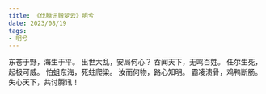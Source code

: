 ```yaml
---
title: 《伐腾讯赠梦云》明兮
date: 2023/08/19
tags:
- 明兮
---
```

东苍于野，海生于平。
出世大乱，安局何心？
吞闻天下，无鸣百姓。
任尔生死，起极可威。
怕蛆东海，死蛀爬梁。
汝而何物，路心知明。
霸凌溃骨，鸡鸭断肠。
失心天下，共讨腾讯！
